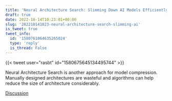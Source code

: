 ```yaml
---
title: 'Neural Architecture Search: Slimming Down AI Models Efficiently'
draft: true
date: 2022-10-14T10:23:01+00:00
slug: '202210141023-neural-architecture-search-slimming-ai'
is_tweet: true
tweet_info:
  id: '1580761064635265024'
  type: 'reply'
  is_thread: False
---
```




{{< tweet user="rasbt" id="1580675645134495744" >}}

Neural Architecture Search is another approach for model compression. Manually designed architectures are wasteful and algorithms can help reduce the size of architecture considerably.

[Discussion](https://x.com/sytelus/status/1580761064635265024)

